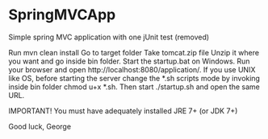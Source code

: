 # SpringMVCApp
Simple spring MVC application with one jUnit test (removed)


Run mvn clean install
Go to target folder
Take tomcat.zip file
Unzip it where you want and go inside bin folder. Start the startup.bat on Windows. Run your browser and open http://localhost:8080/application/.
If you use UNIX like OS, before starting the server change the *.sh scripts mode by invoking inside bin folder chmod u+x *.sh. Then start ./startup.sh and open the same URL.

IMPORTANT! You must have adequately installed JRE 7+ (or JDK 7+)


Good luck,
George
